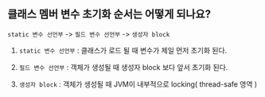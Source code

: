 ## 클래스 멤버 변수 초기화 순서는 어떻게 되나요?

`static 변수 선언부` -> `필드 변수 선언부` -> `생성자 block`

1. `static 변수 선언부` : 클래스가 로드 될 때 변수가 제일 먼저 초기화 된다.

2. `필드 변수 선언부` : 객체가 생성될 때 생성자 block 보다 앞서 초기화 된다.
3. `생성자 block` : 객체가 생성될 때 JVM이 내부적으로 locking( thread-safe 영역 )